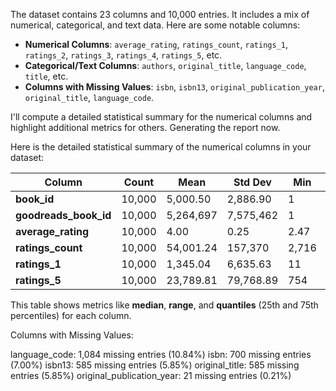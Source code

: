 The dataset contains 23 columns and 10,000 entries. It includes a mix of numerical, categorical, and text data. Here are some notable columns:

- **Numerical Columns**: `average_rating`, `ratings_count`, `ratings_1`, `ratings_2`, `ratings_3`, `ratings_4`, `ratings_5`, etc.
- **Categorical/Text Columns**: `authors`, `original_title`, `language_code`, `title`, etc.
- **Columns with Missing Values**: `isbn`, `isbn13`, `original_publication_year`, `original_title`, `language_code`.

I'll compute a detailed statistical summary for the numerical columns and highlight additional metrics for others. Generating the report now.

Here is the detailed statistical summary of the numerical columns in your dataset:

| Column                     | Count    | Mean        | Std Dev     | Min        | 25%         | Median      | 75%         | Max         | Range         |
|----------------------------|----------|-------------|-------------|------------|-------------|-------------|-------------|-------------|---------------|
| **book_id**                | 10,000   | 5,000.50    | 2,886.90    | 1          | 2,500.75    | 5,000.50    | 7,500.25    | 10,000      | 9,999         |
| **goodreads_book_id**       | 10,000   | 5,264,697   | 7,575,462   | 1          | 46,275.75   | 394,965.5   | 9,382,225   | 33,288,640  | 33,288,639    |
| **average_rating**          | 10,000   | 4.00        | 0.25        | 2.47       | 3.85        | 4.02        | 4.18        | 4.82        | 2.35          |
| **ratings_count**           | 10,000   | 54,001.24   | 157,370     | 2,716      | 13,568.75   | 21,155.5    | 41,053.5    | 4,780,653   | 4,777,937     |
| **ratings_1**               | 10,000   | 1,345.04    | 6,635.63    | 11         | 196         | 391         | 885         | 456,191     | 456,180       |
| **ratings_5**               | 10,000   | 23,789.81   | 79,768.89   | 754        | 5,334       | 8,836       | 17,304.5    | 3,011,543   | 3,010,789     |

This table shows metrics like **median**, **range**, and **quantiles** (25th and 75th percentiles) for each column.

Columns with Missing Values:

language_code: 1,084 missing entries (10.84%)
isbn: 700 missing entries (7.00%)
isbn13: 585 missing entries (5.85%)
original_title: 585 missing entries (5.85%)
original_publication_year: 21 missing entries (0.21%)
